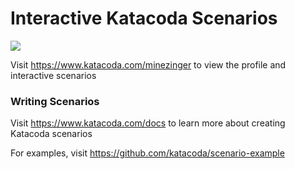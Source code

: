 # Interactive Katacoda Scenarios

[![](http://shields.katacoda.com/katacoda/minezinger/count.svg)](https://www.katacoda.com/minezinger "Get your profile on Katacoda.com")

Visit https://www.katacoda.com/minezinger to view the profile and interactive scenarios

### Writing Scenarios
Visit https://www.katacoda.com/docs to learn more about creating Katacoda scenarios

For examples, visit https://github.com/katacoda/scenario-example
